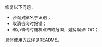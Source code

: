 修复以下问题：

- 咨询对象名字识别；
- 取消咨询时报错；
- 缩小咨询时随机点击的范围，避免误点LOG；

具体使用方式详见[README](https://github.com/Zebartin/autoxjs-scripts/blob/master/NIKKE/README.md)。
